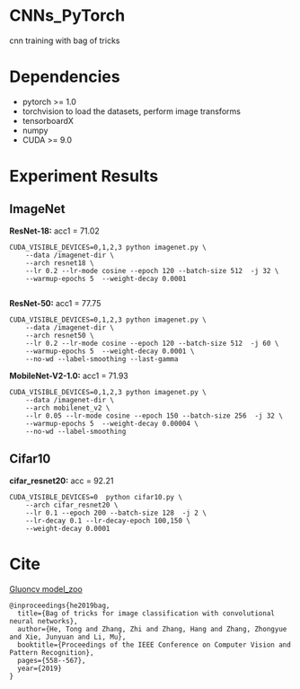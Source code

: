 # CNNs_PyTorch
 cnn training with bag of tricks

# Dependencies
- pytorch >= 1.0
- torchvision to load the datasets, perform image transforms
- tensorboardX 
- numpy 
- CUDA >= 9.0

# Experiment Results
## ImageNet 
**ResNet-18:**   acc1 = 71.02
```
CUDA_VISIBLE_DEVICES=0,1,2,3 python imagenet.py \
	--data /imagenet-dir \
	--arch resnet18 \
	--lr 0.2 --lr-mode cosine --epoch 120 --batch-size 512  -j 32 \
	--warmup-epochs 5  --weight-decay 0.0001 


```
**ResNet-50:**   acc1 = 77.75
```
CUDA_VISIBLE_DEVICES=0,1,2,3 python imagenet.py \
	--data /imagenet-dir \
	--arch resnet50 \
	--lr 0.2 --lr-mode cosine --epoch 120 --batch-size 512  -j 60 \
	--warmup-epochs 5  --weight-decay 0.0001 \
	--no-wd --label-smoothing --last-gamma

```

**MobileNet-V2-1.0:** acc1 = 71.93
```
CUDA_VISIBLE_DEVICES=0,1,2,3 python imagenet.py \
	--data /imagenet-dir \
	--arch mobilenet_v2 \
	--lr 0.05 --lr-mode cosine --epoch 150 --batch-size 256  -j 32 \
	--warmup-epochs 5  --weight-decay 0.00004 \
	--no-wd --label-smoothing 
```

## Cifar10 
**cifar_resnet20:** acc = 92.21
```
CUDA_VISIBLE_DEVICES=0  python cifar10.py \
	--arch cifar_resnet20 \
	--lr 0.1 --epoch 200 --batch-size 128  -j 2 \
	--lr-decay 0.1 --lr-decay-epoch 100,150 \
	--weight-decay 0.0001 
```

# Cite 
[Gluoncv model_zoo](https://gluon-cv.mxnet.io/model_zoo/classification.html)
```
@inproceedings{he2019bag,
  title={Bag of tricks for image classification with convolutional neural networks},
  author={He, Tong and Zhang, Zhi and Zhang, Hang and Zhang, Zhongyue and Xie, Junyuan and Li, Mu},
  booktitle={Proceedings of the IEEE Conference on Computer Vision and Pattern Recognition},
  pages={558--567},
  year={2019}
}
```
